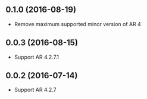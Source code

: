 ## 0.1.0 (2016-08-19)

* Remove maximum supported minor version of AR 4

## 0.0.3 (2016-08-15)

* Support AR 4.2.7.1

## 0.0.2 (2016-07-14)

* Support AR 4.2.7
